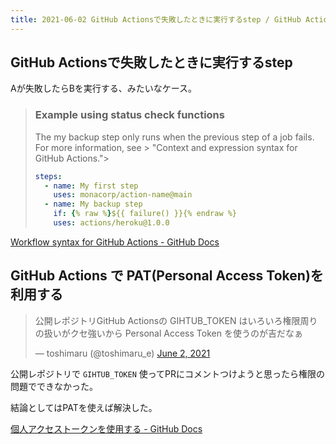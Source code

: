 ```yaml
---
title: 2021-06-02 GitHub Actionsで失敗したときに実行するstep / GitHub Actions で PAT(Personal Access Token)を利用する
---
```


## GitHub Actionsで失敗したときに実行するstep

Aが失敗したらBを実行する、みたいなケース。

> ### Example using status check functions
> 
> The my backup step only runs when the previous step of a job fails. For more information, see > "Context and expression syntax for GitHub Actions."> 
> 
> ```yml
> steps:
>   - name: My first step
>     uses: monacorp/action-name@main
>   - name: My backup step
>     if: {% raw %}${{ failure() }}{% endraw %}
>     uses: actions/heroku@1.0.0
> ```

[Workflow syntax for GitHub Actions - GitHub Docs](https://docs.github.com/en/actions/reference/workflow-syntax-for-github-actions)

## GitHub Actions で PAT(Personal Access Token)を利用する

<blockquote class="twitter-tweet"><p lang="ja" dir="ltr">公開レポジトリGitHub Actionsの GIHTUB_TOKEN はいろいろ権限周りの扱いがクセ強いから Personal Access Token を使うのが吉だなぁ</p>&mdash; toshimaru (@toshimaru_e) <a href="https://twitter.com/toshimaru_e/status/1400234207599759361?ref_src=twsrc%5Etfw">June 2, 2021</a></blockquote>
<script async src="https://platform.twitter.com/widgets.js" charset="utf-8"></script>

公開レポジトリで `GIHTUB_TOKEN` 使ってPRにコメントつけようと思ったら権限の問題でできなかった。

結論としてはPATを使えば解決した。

[個人アクセストークンを使用する - GitHub Docs](https://docs.github.com/ja/github/authenticating-to-github/keeping-your-account-and-data-secure/creating-a-personal-access-token)

